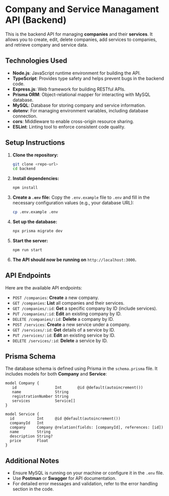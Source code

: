 # Company and Service Managament API (Backend)
This is the backend API for managing **companies** and their **services**. 
It allows you to create, edit, delete companies, add services to companies, and retrieve company and service data.

## Technologies Used
- **Node.js**: JavaScript runtime environment for building the API.
- **TypeScript**: Provides type safety and helps prevent bugs in the backend code.
- **Express.js**: Web framework for building RESTful APIs.
- **Prisma ORM**: Object-relational mapper for interacting with MySQL database.
- **MySQL**: Database for storing company and service information.
- **dotenv**: For managing environment variables, including database connection.
- **cors**: Middleware to enable cross-origin resource sharing.
- **ESLint**: Linting tool to enforce consistent code quality.

## Setup Instructions
1. **Clone the repository:**

   ```bash
   git clone <repo-url>
   cd backend

2. **Install dependencies:**
   
   ```bash
   npm install

3. **Create a `.env` file:**
  Copy the `.env.example` file to `.env` and fill in the necessary configuration values (e.g., your database URL):

   ```bash
   cp .env.example .env

4. **Set up the database:**

   ```bash
   npx prisma migrate dev

5. **Start the server:**

   ```bash
   npm run start

6. **The API should now be running on** `http://localhost:3000`**.**

## API Endpoints
Here are the available API endpoints:
- `POST /companies`: **Create** a new company.
- `GET /companies`: **List** all companies and their services.
- `GET /companies/:id`: **Get** a specific company by ID (include services).
- `PUT /companies/:id`: **Edit** an existing company by ID.
- `DELETE /companies/:id`: **Delete** a company by ID.
- `POST /services`: **Create** a new service under a company.
- `GET /services/:id`: **Get** details of a service by ID.
- `PUT /services/:id`: **Edit** an existing service by ID.
- `DELETE /services/:id`: **Delete** a service by ID.

## Prisma Schema
The database schema is defined using Prisma in the `schema.prisma` file. It includes models for both **Company** and **Service**:

   ```prisma
   model Company {
      id                 Int       @id @default(autoincrement())
      name               String
      registrationNumber String
      services           Service[]
   }

   model Service {
     id          Int     @id @default(autoincrement())
     companyId   Int
     company     Company @relation(fields: [companyId], references: [id])
     name        String
     description String?
     price       Float
   }
   ```

## Additional Notes
- Ensure MySQL is running on your machine or configure it in the `.env` file.
- Use **Postman** or **Swagger** for API documentation.
- For detailed error messages and validation, refer to the error handling section in the code.
